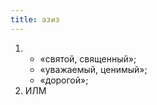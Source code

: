 ```yaml
---
title: азиз
---
```


1. 
    * «святой, священный»;
    * «уважаемый, ценимый»;
    * «дорогой»;
2. ИЛМ
